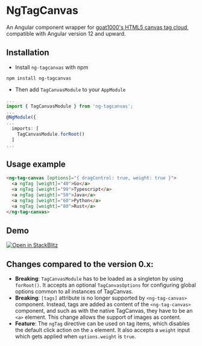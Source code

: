 # NgTagCanvas

An Angular component wrapper for [goat1000's HTML5 canvas tag cloud](https://github.com/goat1000/TagCanvas), compatible with Angular version 12 and upward.

## Installation
* Install `ng-tagcanvas` with npm
```
npm install ng-tagcanvas
```
* Then add `TagCanvasModule` to your `AppModule`
```ts
...
import { TagCanvasModule } from 'ng-tagcanvas';
...
@NgModule({
...
  imports: [
    TagCanvasModule.forRoot()
  ]
...
```
## Usage example

```html
<ng-tag-canvas [options]="{ dragControl: true, weight: true }">
  <a ngTag [weight]="40">Go</a>
  <a ngTag [weight]="99">Typescript</a>
  <a ngTag [weight]="50">Java</a>
  <a ngTag [weight]="60">Python</a>
  <a ngTag [weight]="80">Rust</a>
</ng-tag-canvas>
```

## Demo

[![Open in StackBlitz](https://developer.stackblitz.com/img/open_in_stackblitz.svg)](https://stackblitz.com/github/LucHariman/ng-tagcanvas)

## Changes compared to the version 0.x:

- **Breaking**: `TagCanvasModule` has to be loaded as a singleton by using `forRoot()`. It accepts an optional `TagCanvasOptions` for configuring global options common to all instances of TagCanvas.
- **Breaking**: `[tags]` attribute is no longer supported by `<ng-tag-canvas>` component. Instead, tags are added as content of the `<ng-tag-canvas>` component, and such as with the native TagCanvas, they have to be an `<a>` element. This change allows the support of images as content.
- **Feature**: The `ngTag` directive can be used on tag items, which disables the default click action on the `a` element. It also accepts a `weight` input which gets applied when `options.weight` is `true`.
